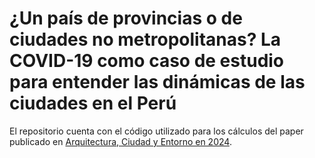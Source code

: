 # ¿Un país de provincias o de ciudades no metropolitanas? La COVID-19 como caso de estudio para entender las dinámicas de las ciudades en el Perú 
El repositorio cuenta con el código utilizado para los cálculos del paper publicado en [Arquitectura, Ciudad y Entorno en 2024](https://revistes.upc.edu/index.php/ACE/article/view/12075).

